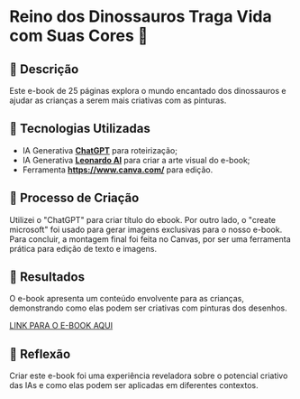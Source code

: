 # Reino dos Dinossauros Traga Vida com Suas Cores 🌌

## 📒 Descrição
Este e-book de 25 páginas explora o mundo encantado dos dinossauros e ajudar as crianças a serem mais criativas com as pinturas.

## 🤖 Tecnologias Utilizadas
- IA Generativa **[ChatGPT](https://chat.openai.com)** para roteirização;
- IA Generativa **[Leonardo AI](https://create.microsoft.com/pt-br/features/ai-image-generator)** para criar a arte visual do e-book;
- Ferramenta **https://www.canva.com/** para edição.

## 🧐 Processo de Criação
Utilizei o "ChatGPT" para criar título do ebook. Por outro lado, o "create microsoft" foi usado para gerar imagens exclusivas para o nosso e-book. Para concluir, a montagem final foi feita no Canvas, por ser uma ferramenta prática para edição de texto e imagens.

## 🚀 Resultados
O e-book apresenta um conteúdo envolvente para as crianças, demonstrando como elas podem ser criativas com pinturas dos desenhos.

[LINK PARA O E-BOOK AQUI]()

## 💭 Reflexão
Criar este e-book foi uma experiência reveladora sobre o potencial criativo das IAs e como elas podem ser aplicadas em diferentes contextos.
